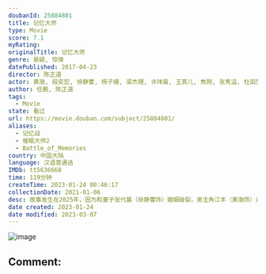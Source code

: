 ```yaml
---
doubanId: 25884801
title: 记忆大师
type: Movie
score: 7.1
myRating: 
originalTitle: 记忆大师
genre: 悬疑, 惊悚
datePublished: 2017-04-23
director: 陈正道
actor: 黄渤, 段奕宏, 徐静蕾, 杨子姗, 梁杰理, 许玮甯, 王真儿, 焦刚, 张隽溢, 杜函梦, 栾元晖, 曹英睿, 何禄, 约恩·奥布赖恩, 赵慧仙, 胡明, 邵胜杰, 靳锦, 常进, 阿尼莎·沙阿, 吴玉芳, 杨凯迪, 许薇, 高叶, 郑楚一, 孟宇, 王瑶, 郑小毛, 郑奇, 李燕生, 杜翊, 蒙西乍·布涅西迪索邦, 许芳铱, 帕尔集拉·莱尔达韦威德
author: 任鹏, 陈正道
tags:
  - Movie
state: 看过
url: https://movie.douban.com/subject/25884801/
aliases:
  - 记忆战
  - 催眠大师2
  - Battle_of_Memories
country: 中国大陆
language: 汉语普通话
IMDb: tt5636668
time: 119分钟
createTime: 2023-01-24 00:46:17
collectionDate: 2021-01-06
desc: 故事发生在2025年，因为和妻子张代晨（徐静蕾饰）婚姻破裂，男主角江丰（黄渤饰）走进记忆大师医疗中心接受手术，却不料手术失误记忆被错误重载，他莫名其妙变成了“杀人凶手”。警官沈汉强（段奕宏饰）的...
date created: 2023-01-24
date modified: 2023-03-07
---
```


![image](p2455156816.jpg)

Comment:
---
